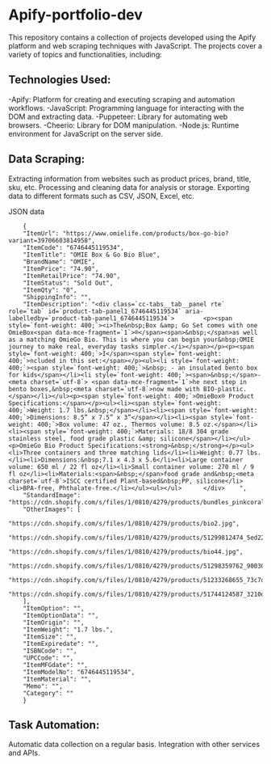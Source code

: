 # Apify-portfolio-dev

This repository contains a collection of projects developed using the Apify platform and web scraping techniques with JavaScript. The projects cover a variety of topics and functionalities, including:

## Technologies Used:

-Apify: Platform for creating and executing scraping and automation workflows.
-JavaScript: Programming language for interacting with the DOM and extracting data.
-Puppeteer: Library for automating web browsers.
-Cheerio: Library for DOM manipulation.
-Node.js: Runtime environment for JavaScript on the server side.

## Data Scraping:

Extracting information from websites such as product prices, brand, title, sku, etc.
Processing and cleaning data for analysis or storage.
Exporting data to different formats such as CSV, JSON, Excel, etc.

JSON data

```
    {
    "ItemUrl": "https://www.omielife.com/products/box-go-bio?variant=39706603814958",
    "ItemCode": "6746445119534",
    "ItemTitle": "OMIE Box & Go Bio Blue",
    "BrandName": "OMIE",
    "ItemPrice": "74.90",
    "ItemRetailPrice": "74.90",
    "ItemStatus": "Sold Out",
    "ItemQty": "0",
    "ShippingInfo": "",
    "ItemDescription": "<div class=`cc-tabs__tab__panel rte` role=`tab` id=`product-tab-panel1_6746445119534` aria-labelledby=`product-tab-panel1_6746445119534`>        <p><span style=`font-weight: 400;`><i>The&nbsp;Box &amp; Go Set comes with one OmieBox<span data-mce-fragment=`1`>®</span><span>&nbsp;</span>as well as a matching OmieGo Bio. This is where you can begin your&nbsp;OMIE journey to make real, everyday tasks simpler.</i></span></p><p><span style=`font-weight: 400;`>I</span><span style=`font-weight: 400;`>ncluded in this set:</span></p><ul><li style=`font-weight: 400;`><span style=`font-weight: 400;`>&nbsp; - an insulated bento box for kids</span></li><li style=`font-weight: 400;`><span>&nbsp;</span>-<meta charset=`utf-8`> <span data-mce-fragment=`1`>he next step in bento boxes,&nbsp;<meta charset=`utf-8`>now made with BIO-plastic.</span></li></ul><p><span style=`font-weight: 400;`>OmieBox® Product Specifications:</span></p><ul><li><span style=`font-weight: 400;`>Weight: 1.7 lbs.&nbsp;</span></li><li><span style=`font-weight: 400;`>Dimensions: 8.5” x 7.5” x 3”</span></li><li><span style=`font-weight: 400;`>Box volume: 47 oz., Thermos volume: 8.5 oz.</span></li><li><span style=`font-weight: 400;`>Materials: 18/8 304 grade stainless steel, food grade plastic &amp; silicone</span></li></ul><p>OmieGo Bio Product Specifications:<strong>&nbsp;</strong></p><ul><li>Three containers and three matching lids</li><li>Weight: 0.77 lbs.</li><li>Dimensions:&nbsp;7.1 x 4.3 x 5.6</li><li>Large container volume: 650 ml / 22 fl oz</li><li>Small container volume: 270 ml / 9 fl oz</li><li>Materials:<span>&nbsp;</span>food grade and&nbsp;<meta charset=`utf-8`>ISCC certified Plant-based&nbsp;PP, silicone</li><li>BPA-free, Phthalate-free.</li></ul><ul></ul>      </div>    ",
    "StandardImage": "https://cdn.shopify.com/s/files/1/0810/4279/products/bundles_pinkcoral_1200x1200.jpg",
    "OtherImages": [
        "https://cdn.shopify.com/s/files/1/0810/4279/products/bio2.jpg",
        "https://cdn.shopify.com/s/files/1/0810/4279/products/51299812474_5ed224f006_o_1.jpg",
        "https://cdn.shopify.com/s/files/1/0810/4279/products/bio44.jpg",
        "https://cdn.shopify.com/s/files/1/0810/4279/products/51298359762_9003080c06_o_1.jpg",
        "https://cdn.shopify.com/s/files/1/0810/4279/products/51233268655_73c7d56969_o.jpg",
        "https://cdn.shopify.com/s/files/1/0810/4279/products/51744124587_3210dcce21_o.jpg"
    ],
    "ItemOption": "",
    "ItemOptionData": "",
    "ItemOrigin": "",
    "ItemWeight": "1.7 lbs.",
    "ItemSize": "",
    "ItemExpiredate": "",
    "ISBNCode": "",
    "UPCCode": "",
    "ItemMFGdate": "",
    "ItemModelNo": "6746445119534",
    "ItemMaterial": "",
    "Memo": "",
    "Category": ""
    }
```

## Task Automation:

Automatic data collection on a regular basis.
Integration with other services and APIs.
